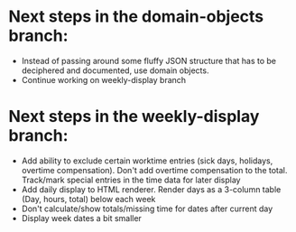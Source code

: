 # Next steps in the domain-objects branch:

- Instead of passing around some fluffy JSON structure that has to be deciphered and documented, use domain objects.
- Continue working on weekly-display branch

# Next steps in the weekly-display branch:

- Add ability to exclude certain worktime entries (sick days, holidays, overtime compensation). Don't add overtime compensation to the total. Track/mark special entries in the time data for later display
- Add daily display to HTML renderer. Render days as a 3-column table (Day, hours, total) below each week
- Don't calculate/show totals/missing time for dates after current day
- Display week dates a bit smaller
